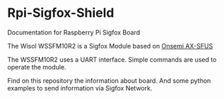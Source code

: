 # Rpi-Sigfox-Shield
Documentation for Raspberry Pi Sigfox Board

The Wisol WSSFM10R2 is a Sigfox Module based on [Onsemi AX-SFUS](http://www.onsemi.com/pub/Collateral/AX-SFUS-D.PDF)

The WSSFM10R2 uses a UART interface. Simple commands are used to operate the module. 

Find on this repository the information about board. And some python examples to send information via Sigfox Network.
